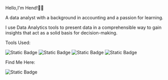 Hello,I'm Hend!👋🏻

A data analyst with a background in accounting and a passion for learning. 
  
 I use Data Analytics tools to present data in a comprehensible way to gain insights that act as a solid basis for decision-making.

Tools Used:

<img alt="Static Badge" src="https://img.shields.io/badge/EXCEL-GREEN?color=green">


 <img alt="Static Badge" src="https://img.shields.io/badge/SQL-blue?color=blue">

 <img alt="Static Badge" src="https://img.shields.io/badge/Tableau-blue?color=blue">


 <img alt="Static Badge" src="https://img.shields.io/badge/Power_BI-yellow?color=yellow">


 Find Me Here:
 
 <img alt="Static Badge" src="https://img.shields.io/badge/LinkedIn-blue?link=https%3A%2F%2Fwww.linkedin.com%2Fin%2Fhendadelw">




